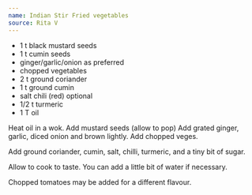 ```yaml
---
name: Indian Stir Fried vegetables
source: Rita V
---
```


* 1 t black mustard seeds
* 1 t cumin seeds
* ginger/garlic/onion as preferred
* chopped vegetables
* 2 t ground coriander
* 1 t ground cumin
* salt chili (red) optional
* 1/2 t turmeric
* 1 T oil

Heat oil in a wok. Add mustard seeds (allow to pop)
Add grated ginger, garlic, diced onion and brown lightly.  Add chopped veges.

Add ground coriander, cumin, salt, chilli, turmeric, and a tiny bit of sugar.

Allow to cook to taste.  You can add a little bit of water if necessary. 

Chopped tomatoes may be added for a different flavour.

